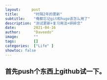 ```yaml
---
layout:     post
title:       "时隔2年的更新"
subtitle:    "俺都忘记git和hugo该怎么用了"
description: "测试更新+复习用法+碎碎念"
date:        2021-04-16
author:      "Daveedo"
image:       ""
tags:        []
categories:  ["Life" ]
showtoc: false
---
```


## 首先push个东西上github试一下。